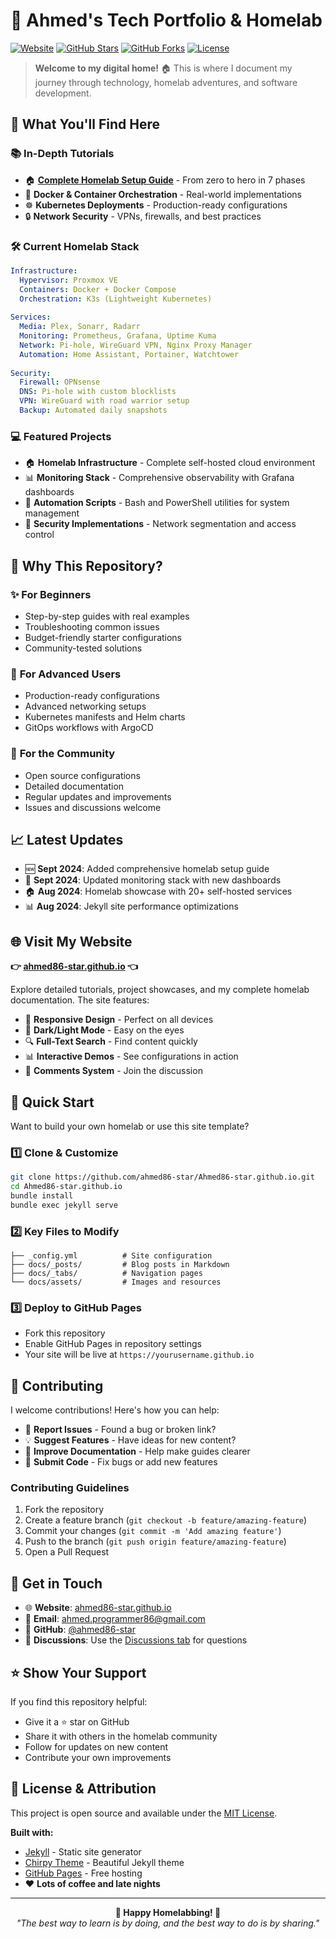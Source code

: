 # 🚀 Ahmed's Tech Portfolio & Homelab

[![Website](https://img.shields.io/website?url=https%3A%2F%2Fahmed86-star.github.io&style=for-the-badge&logo=github&logoColor=white)](https://ahmed86-star.github.io)
[![GitHub Stars](https://img.shields.io/github/stars/ahmed86-star/Ahmed86-star.github.io?style=for-the-badge&logo=github&logoColor=white)](https://github.com/ahmed86-star/Ahmed86-star.github.io/stargazers)
[![GitHub Forks](https://img.shields.io/github/forks/ahmed86-star/Ahmed86-star.github.io?style=for-the-badge&logo=github&logoColor=white)](https://github.com/ahmed86-star/Ahmed86-star.github.io/network)
[![License](https://img.shields.io/github/license/ahmed86-star/Ahmed86-star.github.io?style=for-the-badge)](LICENSE)

> **Welcome to my digital home!** 🏠 This is where I document my journey through technology, homelab adventures, and software development. 

## 🌟 What You'll Find Here

### 📚 **In-Depth Tutorials**
- 🏠 **[Complete Homelab Setup Guide](https://ahmed86-star.github.io/posts/Complete-Homelab-Setup-Guide/)** - From zero to hero in 7 phases
- 🐳 **Docker & Container Orchestration** - Real-world implementations
- ☸️ **Kubernetes Deployments** - Production-ready configurations
- 🔒 **Network Security** - VPNs, firewalls, and best practices

### 🛠️ **Current Homelab Stack**
```yaml
Infrastructure:
  Hypervisor: Proxmox VE
  Containers: Docker + Docker Compose
  Orchestration: K3s (Lightweight Kubernetes)
  
Services:
  Media: Plex, Sonarr, Radarr
  Monitoring: Prometheus, Grafana, Uptime Kuma
  Network: Pi-hole, WireGuard VPN, Nginx Proxy Manager
  Automation: Home Assistant, Portainer, Watchtower
  
Security:
  Firewall: OPNsense
  DNS: Pi-hole with custom blocklists
  VPN: WireGuard with road warrior setup
  Backup: Automated daily snapshots
```

### 💻 **Featured Projects**
- 🏠 **Homelab Infrastructure** - Complete self-hosted cloud environment
- 📊 **Monitoring Stack** - Comprehensive observability with Grafana dashboards
- 🤖 **Automation Scripts** - Bash and PowerShell utilities for system management
- 🔐 **Security Implementations** - Network segmentation and access control

## 🎯 Why This Repository?

### ✨ **For Beginners**
- Step-by-step guides with real examples
- Troubleshooting common issues
- Budget-friendly starter configurations
- Community-tested solutions

### 🚀 **For Advanced Users**
- Production-ready configurations
- Advanced networking setups
- Kubernetes manifests and Helm charts
- GitOps workflows with ArgoCD

### 🤝 **For the Community**
- Open source configurations
- Detailed documentation
- Regular updates and improvements
- Issues and discussions welcome

## 📈 **Latest Updates**

- 🆕 **Sept 2024**: Added comprehensive homelab setup guide
- 🔄 **Sept 2024**: Updated monitoring stack with new dashboards
- 🏠 **Aug 2024**: Homelab showcase with 20+ self-hosted services
- 📊 **Aug 2024**: Jekyll site performance optimizations

## 🌐 **Visit My Website**

**👉 [ahmed86-star.github.io](https://ahmed86-star.github.io) 👈**

Explore detailed tutorials, project showcases, and my complete homelab documentation. The site features:

- 📱 **Responsive Design** - Perfect on all devices
- 🌙 **Dark/Light Mode** - Easy on the eyes
- 🔍 **Full-Text Search** - Find content quickly
- 📊 **Interactive Demos** - See configurations in action
- 💬 **Comments System** - Join the discussion

## 🚀 **Quick Start**

Want to build your own homelab or use this site template?

### 1️⃣ **Clone & Customize**
```bash
git clone https://github.com/ahmed86-star/Ahmed86-star.github.io.git
cd Ahmed86-star.github.io
bundle install
bundle exec jekyll serve
```

### 2️⃣ **Key Files to Modify**
```
├── _config.yml          # Site configuration
├── docs/_posts/         # Blog posts in Markdown
├── docs/_tabs/          # Navigation pages
└── docs/assets/         # Images and resources
```

### 3️⃣ **Deploy to GitHub Pages**
- Fork this repository
- Enable GitHub Pages in repository settings
- Your site will be live at `https://yourusername.github.io`

## 🤝 **Contributing**

I welcome contributions! Here's how you can help:

- 🐛 **Report Issues** - Found a bug or broken link?
- 💡 **Suggest Features** - Have ideas for new content?
- 📖 **Improve Documentation** - Help make guides clearer
- 🔧 **Submit Code** - Fix bugs or add new features

### Contributing Guidelines
1. Fork the repository
2. Create a feature branch (`git checkout -b feature/amazing-feature`)
3. Commit your changes (`git commit -m 'Add amazing feature'`)
4. Push to the branch (`git push origin feature/amazing-feature`)
5. Open a Pull Request

## 💬 **Get in Touch**

- 🌐 **Website**: [ahmed86-star.github.io](https://ahmed86-star.github.io)
- 📧 **Email**: [ahmed.programmer86@gmail.com](mailto:ahmed.programmer86@gmail.com)
- 💼 **GitHub**: [@ahmed86-star](https://github.com/ahmed86-star)
- 💬 **Discussions**: Use the [Discussions tab](https://github.com/ahmed86-star/Ahmed86-star.github.io/discussions) for questions

## ⭐ **Show Your Support**

If you find this repository helpful:
- Give it a ⭐ star on GitHub
- Share it with others in the homelab community
- Follow for updates on new content
- Contribute your own improvements

## 📄 **License & Attribution**

This project is open source and available under the [MIT License](LICENSE).

**Built with:**
- [Jekyll](https://jekyllrb.com/) - Static site generator
- [Chirpy Theme](https://github.com/cotes2020/jekyll-theme-chirpy) - Beautiful Jekyll theme
- [GitHub Pages](https://pages.github.com/) - Free hosting
- ❤️ **Lots of coffee and late nights**

---

<p align="center">
  <strong>🚀 Happy Homelabbing! 🚀</strong><br>
  <em>"The best way to learn is by doing, and the best way to do is by sharing."</em>
</p>

[gem]: https://rubygems.org/gems/jekyll-theme-chirpy
[chirpy]: https://github.com/cotes2020/jekyll-theme-chirpy/
[CD]: https://en.wikipedia.org/wiki/Continuous_deployment
[mit]: https://github.com/cotes2020/chirpy-starter/blob/master/LICENSE
